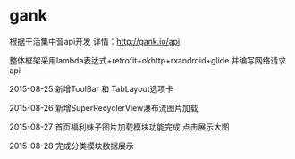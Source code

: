 # gank
根据干活集中营api开发 详情：http://gank.io/api

整体框架采用lambda表达式+retrofit+okhttp+rxandroid+glide 并编写网络请求api

2015-08-25 新增ToolBar 和 TabLayout选项卡

2015-08-26 新增SuperRecyclerView瀑布流图片加载

2015-08-27  首页福利妹子图片加载模块功能完成  点击展示大图

2015-08-28 完成分类模块数据展示